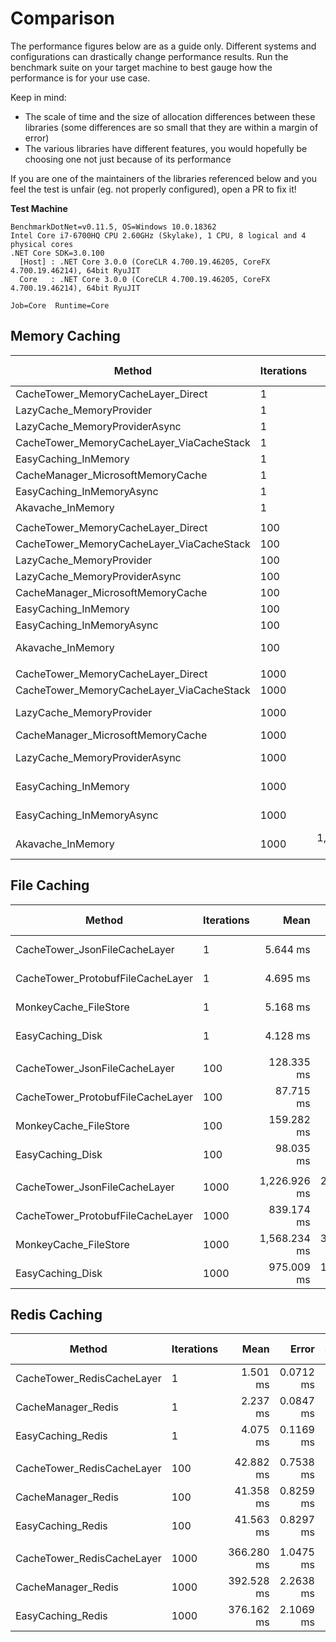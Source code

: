 # Comparison

The performance figures below are as a guide only. Different systems and configurations can drastically change performance results.
Run the benchmark suite on your target machine to best gauge how the performance is for your use case.

Keep in mind:
- The scale of time and the size of allocation differences between these libraries (some differences are so small that they are within a margin of error)
- The various libraries have different features, you would hopefully be choosing one not just because of its performance

If you are one of the maintainers of the libraries referenced below and you feel the test is unfair (eg. not properly configured), open a PR to fix it!

**Test Machine**

```
BenchmarkDotNet=v0.11.5, OS=Windows 10.0.18362
Intel Core i7-6700HQ CPU 2.60GHz (Skylake), 1 CPU, 8 logical and 4 physical cores
.NET Core SDK=3.0.100
  [Host] : .NET Core 3.0.0 (CoreCLR 4.700.19.46205, CoreFX 4.700.19.46214), 64bit RyuJIT
  Core   : .NET Core 3.0.0 (CoreCLR 4.700.19.46205, CoreFX 4.700.19.46214), 64bit RyuJIT

Job=Core  Runtime=Core
```

## Memory Caching

|                                    Method | Iterations |               Mean |           Error |          StdDev |    Ratio | RatioSD |      Gen 0 |      Gen 1 | Gen 2 |  Allocated |
|------------------------------------------ |----------- |-------------------:|----------------:|----------------:|---------:|--------:|-----------:|-----------:|------:|-----------:|
|        CacheTower_MemoryCacheLayer_Direct |          1 |           829.0 ns |         3.94 ns |         3.50 ns |     0.38 |    0.00 |     0.1631 |          - |     - |      512 B |
|                  LazyCache_MemoryProvider |          1 |         1,796.9 ns |        15.46 ns |        13.70 ns |     0.82 |    0.01 |     0.4139 |          - |     - |     1304 B |
|             LazyCache_MemoryProviderAsync |          1 |         2,034.3 ns |        18.94 ns |        17.71 ns |     0.93 |    0.01 |     0.4845 |          - |     - |     1520 B |
| CacheTower_MemoryCacheLayer_ViaCacheStack |          1 |         2,197.8 ns |        19.40 ns |        18.15 ns |     1.00 |    0.00 |     0.5188 |          - |     - |     1632 B |
|                      EasyCaching_InMemory |          1 |        10,317.6 ns |        50.98 ns |        47.69 ns |     4.69 |    0.03 |     1.3580 |          - |     - |     4281 B |
|         CacheManager_MicrosoftMemoryCache |          1 |        18,947.9 ns |       109.43 ns |       102.36 ns |     8.62 |    0.08 |     2.4719 |     1.2207 |     - |     7848 B |
|                 EasyCaching_InMemoryAsync |          1 |        23,780.1 ns |       425.61 ns |       398.12 ns |    10.82 |    0.20 |     2.0142 |          - |     - |     6258 B |
|                         Akavache_InMemory |          1 |     1,344,837.9 ns |     8,827.20 ns |     8,256.96 ns |   611.94 |    6.48 |    19.5313 |     9.7656 |     - |    66169 B |
|                                           |            |                    |                 |                 |          |         |            |            |       |            |
|        CacheTower_MemoryCacheLayer_Direct |        100 |        41,459.5 ns |       233.33 ns |       218.26 ns |     0.45 |    0.00 |     1.4038 |          - |     - |     4472 B |
| CacheTower_MemoryCacheLayer_ViaCacheStack |        100 |        92,160.5 ns |       729.80 ns |       609.42 ns |     1.00 |    0.00 |    14.4043 |          - |     - |    45192 B |
|                  LazyCache_MemoryProvider |        100 |       172,992.0 ns |     1,779.93 ns |     1,577.86 ns |     1.88 |    0.03 |    33.9355 |          - |     - |   106640 B |
|             LazyCache_MemoryProviderAsync |        100 |       198,018.9 ns |       962.31 ns |       853.06 ns |     2.15 |    0.02 |    40.7715 |          - |     - |   128240 B |
|         CacheManager_MicrosoftMemoryCache |        100 |       208,237.8 ns |     1,491.10 ns |     1,321.82 ns |     2.26 |    0.02 |    10.9863 |     3.6621 |     - |    34789 B |
|                      EasyCaching_InMemory |        100 |       467,834.8 ns |     2,548.40 ns |     2,383.77 ns |     5.08 |    0.04 |    35.6445 |          - |     - |   112806 B |
|                 EasyCaching_InMemoryAsync |        100 |       935,646.7 ns |    13,201.31 ns |    12,348.51 ns |    10.14 |    0.13 |    66.4063 |          - |     - |   210691 B |
|                         Akavache_InMemory |        100 |   133,486,176.8 ns | 1,032,571.68 ns |   915,347.90 ns | 1,448.51 |   14.78 |  2000.0000 |  1000.0000 |     - |  6577278 B |
|                                           |            |                    |                 |                 |          |         |            |            |       |            |
|        CacheTower_MemoryCacheLayer_Direct |       1000 |       410,212.4 ns |     2,965.37 ns |     2,773.81 ns |     0.46 |    0.00 |    12.6953 |          - |     - |    40473 B |
| CacheTower_MemoryCacheLayer_ViaCacheStack |       1000 |       899,263.0 ns |     5,384.80 ns |     5,036.94 ns |     1.00 |    0.00 |   140.6250 |          - |     - |   441192 B |
|                  LazyCache_MemoryProvider |       1000 |     1,739,943.8 ns |    10,162.96 ns |     9,506.44 ns |     1.93 |    0.01 |   337.8906 |          - |     - |  1064240 B |
|         CacheManager_MicrosoftMemoryCache |       1000 |     1,912,899.5 ns |    15,118.94 ns |    14,142.26 ns |     2.13 |    0.02 |    87.8906 |          - |     - |   279715 B |
|             LazyCache_MemoryProviderAsync |       1000 |     1,966,197.6 ns |    12,363.41 ns |    11,564.74 ns |     2.19 |    0.02 |   406.2500 |          - |     - |  1280240 B |
|                      EasyCaching_InMemory |       1000 |     4,656,266.4 ns |    21,699.45 ns |    20,297.68 ns |     5.18 |    0.04 |   343.7500 |          - |     - |  1099395 B |
|                 EasyCaching_InMemoryAsync |       1000 |     8,359,266.5 ns |    90,245.19 ns |    75,358.82 ns |     9.31 |    0.08 |   656.2500 |          - |     - |  2068642 B |
|                         Akavache_InMemory |       1000 | 1,382,768,780.0 ns | 7,372,870.32 ns | 6,896,587.47 ns | 1,537.72 |   12.22 | 20000.0000 | 10000.0000 |     - | 65745312 B |

## File Caching

|                            Method | Iterations |         Mean |      Error |     StdDev | Ratio | RatioSD |      Gen 0 | Gen 1 | Gen 2 |   Allocated |
|---------------------------------- |----------- |-------------:|-----------:|-----------:|------:|--------:|-----------:|------:|------:|------------:|
|     CacheTower_JsonFileCacheLayer |          1 |     5.644 ms |  0.1909 ms |  0.7851 ms |  1.00 |    0.00 |          - |     - |     - |    56.77 KB |
| CacheTower_ProtobufFileCacheLayer |          1 |     4.695 ms |  0.1735 ms |  0.7194 ms |  0.85 |    0.16 |          - |     - |     - |    24.53 KB |
|             MonkeyCache_FileStore |          1 |     5.168 ms |  0.1727 ms |  0.7063 ms |  0.93 |    0.18 |          - |     - |     - |    65.81 KB |
|                  EasyCaching_Disk |          1 |     4.128 ms |  0.1357 ms |  0.5699 ms |  0.75 |    0.14 |          - |     - |     - |    38.03 KB |
|                                   |            |              |            |            |       |         |            |       |       |             |
|     CacheTower_JsonFileCacheLayer |        100 |   128.335 ms |  2.5653 ms |  9.2281 ms |  1.00 |    0.00 |          - |     - |     - |  2845.21 KB |
| CacheTower_ProtobufFileCacheLayer |        100 |    87.715 ms |  1.7388 ms |  3.8531 ms |  0.67 |    0.05 |          - |     - |     - |  1093.86 KB |
|             MonkeyCache_FileStore |        100 |   159.282 ms |  3.1349 ms |  5.3233 ms |  1.20 |    0.09 |  1000.0000 |     - |     - |  4379.57 KB |
|                  EasyCaching_Disk |        100 |    98.035 ms |  2.0259 ms |  4.1838 ms |  0.75 |    0.05 |          - |     - |     - |  1766.05 KB |
|                                   |            |              |            |            |       |         |            |       |       |             |
|     CacheTower_JsonFileCacheLayer |       1000 | 1,226.926 ms | 23.2123 ms | 23.8373 ms |  1.00 |    0.00 |  9000.0000 |     - |     - |  28216.2 KB |
| CacheTower_ProtobufFileCacheLayer |       1000 |   839.174 ms |  6.4918 ms |  5.7548 ms |  0.68 |    0.01 |  2000.0000 |     - |     - | 10833.09 KB |
|             MonkeyCache_FileStore |       1000 | 1,568.234 ms | 31.2706 ms | 30.7119 ms |  1.28 |    0.03 | 14000.0000 |     - |     - | 43597.98 KB |
|                  EasyCaching_Disk |       1000 |   975.009 ms | 19.0377 ms | 23.3801 ms |  0.79 |    0.02 |  5000.0000 |     - |     - | 17561.49 KB |

## Redis Caching

|                     Method | Iterations |       Mean |     Error |    StdDev |     Median | Ratio | RatioSD |     Gen 0 |     Gen 1 | Gen 2 |  Allocated |
|--------------------------- |----------- |-----------:|----------:|----------:|-----------:|------:|--------:|----------:|----------:|------:|-----------:|
| CacheTower_RedisCacheLayer |          1 |   1.501 ms | 0.0712 ms | 0.2912 ms |   1.516 ms |  1.00 |    0.00 |         - |         - |     - |    8.23 KB |
|         CacheManager_Redis |          1 |   2.237 ms | 0.0847 ms | 0.3523 ms |   2.273 ms |  1.55 |    0.42 |         - |         - |     - |   27.32 KB |
|          EasyCaching_Redis |          1 |   4.075 ms | 0.1169 ms | 0.4858 ms |   4.005 ms |  2.85 |    0.76 |         - |         - |     - |  509.45 KB |
|                            |            |            |           |           |            |       |         |           |           |       |            |
| CacheTower_RedisCacheLayer |        100 |  42.882 ms | 0.7538 ms | 0.6682 ms |  42.820 ms |  1.00 |    0.00 |         - |         - |     - |  432.07 KB |
|         CacheManager_Redis |        100 |  41.358 ms | 0.8259 ms | 2.2328 ms |  41.335 ms |  1.03 |    0.04 |         - |         - |     - |  554.92 KB |
|          EasyCaching_Redis |        100 |  41.563 ms | 0.8297 ms | 2.1857 ms |  40.822 ms |  1.03 |    0.07 |         - |         - |     - |  851.61 KB |
|                            |            |            |           |           |            |       |         |           |           |       |            |
| CacheTower_RedisCacheLayer |       1000 | 366.280 ms | 1.0475 ms | 0.8747 ms | 366.247 ms |  1.00 |    0.00 |         - |         - |     - | 3575.61 KB |
|         CacheManager_Redis |       1000 | 392.528 ms | 2.2638 ms | 2.0068 ms | 392.768 ms |  1.07 |    0.01 | 1000.0000 |         - |     - | 5353.37 KB |
|          EasyCaching_Redis |       1000 | 376.162 ms | 2.1069 ms | 1.8677 ms | 376.136 ms |  1.03 |    0.01 | 1000.0000 | 1000.0000 |     - | 3999.44 KB |